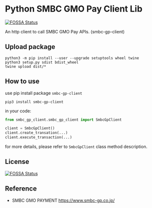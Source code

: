 # Python SMBC GMO Pay Client Lib
[![FOSSA Status](https://app.fossa.com/api/projects/git%2Bgithub.com%2FMonoidDev%2Fsmbc-gp-client.svg?type=shield)](https://app.fossa.com/projects/git%2Bgithub.com%2FMonoidDev%2Fsmbc-gp-client?ref=badge_shield)

An http client to call SMBC GMO Pay APIs. (smbc-gp-client)

## Upload package
```
python3 -m pip install --user --upgrade setuptools wheel twine
python3 setup.py sdist bdist_wheel
twine upload dist/*
```

## How to use
use pip install package `smbc-gp-client`
```
pip3 install smbc-gp-client
```
in your code:
```python
from smbc_gp_client.smbc_gp_client import SmbcGpClient

client = SmbcGpClient()
client.create_transation(...)
client.execute_transaction(...)
```
for more details, please refer to `SmbcGpClient` class method description.

## License
[![FOSSA Status](https://app.fossa.com/api/projects/git%2Bgithub.com%2FMonoidDev%2Fsmbc-gp-client.svg?type=large)](https://app.fossa.com/projects/git%2Bgithub.com%2FMonoidDev%2Fsmbc-gp-client?ref=badge_large)

## Reference
- SMBC GMO PAYMENT https://www.smbc-gp.co.jp/
